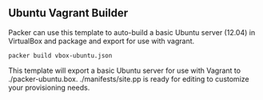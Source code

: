 ## Ubuntu Vagrant Builder

Packer can use this template to auto-build a basic Ubuntu server (12.04) in VirtualBox and package and export for use with vagrant.

```
packer build vbox-ubuntu.json
```

This template will export a basic Ubuntu server for use with Vagrant to ./packer-ubuntu.box. ./manifests/site.pp is ready for editing to customize your provisioning needs.
